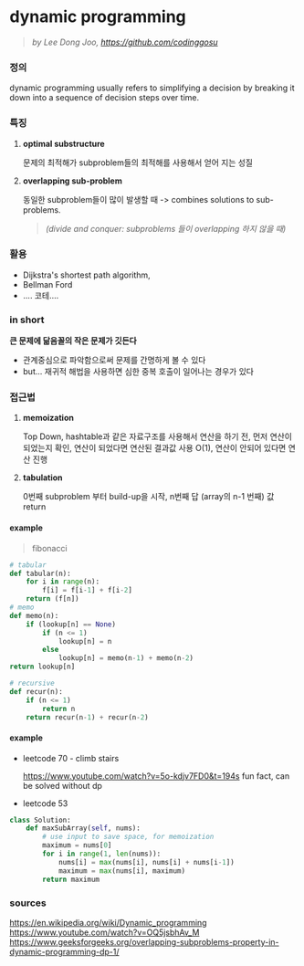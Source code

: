 # dynamic programming

> _by Lee Dong Joo, <https://github.com/codinggosu>_ 

### 정의

dynamic programming usually refers to simplifying a decision by breaking it down into a sequence of decision steps over time.



### 특징

1. __optimal substructure__

   문제의 최적해가 subproblem들의 최적해를 사용해서 얻어 지는 성질

2. __overlapping sub-problem__

   동일한 subproblem들이 많이 발생할 때 -> combines solutions to sub-problems.

   >  *(divide and conquer: subproblems 들이 overlapping 하지 않을 때)*



### 활용

- Dijkstra's shortest path algorithm, 
- Bellman Ford
- .... 코테....



### in short 

__큰 문제에 닮음꼴의 작은 문제가 깃든다__

* 관계중심으로 파악함으로써 문제를 간명하게 볼 수 있다
* but... 재귀적 해법을 사용하면 심한 중복 호출이 일어나는 경우가 있다



### 접근법

1. __memoization__

   Top Down, hashtable과 같은 자료구조를 사용해서 연산을 하기 전, 먼저 연산이 되었는지 확인, 연산이 되었다면 연산된 결과값 사용 O(1), 연산이 안되어 있다면 연산 진행

2. __tabulation__

   0번째 subproblem 부터 build-up을 시작, n번째 답 (array의 n-1 번째) 값 return

#### example 

> fibonacci

``` python
# tabular
def tabular(n):
    for i in range(n):
        f[i] = f[i-1] + f[i-2]
    return (f[n])
# memo
def memo(n):
    if (lookup[n] == None)
        if (n <= 1)
            lookup[n] = n
        else
            lookup[n] = memo(n-1) + memo(n-2)
return lookup[n]

# recursive
def recur(n):
    if (n <= 1)
        return n
    return recur(n-1) + recur(n-2)
```

####  example

 - leetcode 70 - climb stairs 

    https://www.youtube.com/watch?v=5o-kdjv7FD0&t=194s
    fun fact, can be solved without dp

- leetcode 53
``` python
class Solution:
    def maxSubArray(self, nums):
        # use input to save space, for memoization
        maximum = nums[0]
        for i in range(1, len(nums)):
            nums[i] = max(nums[i], nums[i] + nums[i-1])
            maximum = max(nums[i], maximum)
        return maximum
```




### sources
https://en.wikipedia.org/wiki/Dynamic_programming
https://www.youtube.com/watch?v=OQ5jsbhAv_M
https://www.geeksforgeeks.org/overlapping-subproblems-property-in-dynamic-programming-dp-1/
